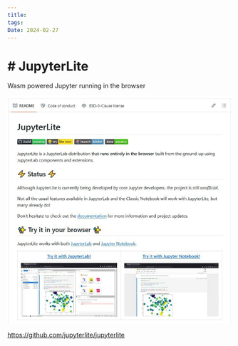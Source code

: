 ```yaml
---
title: 
tags: 
Date: 2024-02-27
---
```


# # JupyterLite

Wasm powered Jupyter running in the browser


![](../_asset/2024-02-27_jupyterLite_image_1.jpg)


<https://github.com/jupyterlite/jupyterlite>
